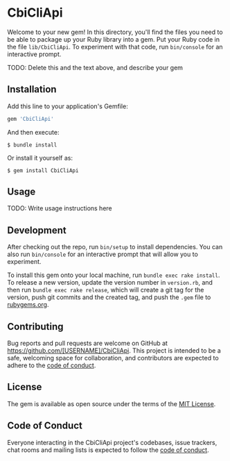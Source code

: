 # CbiCliApi

Welcome to your new gem! In this directory, you'll find the files you need to be able to package up your Ruby library into a gem. Put your Ruby code in the file `lib/CbiCliApi`. To experiment with that code, run `bin/console` for an interactive prompt.

TODO: Delete this and the text above, and describe your gem

## Installation

Add this line to your application's Gemfile:

```ruby
gem 'CbiCliApi'
```

And then execute:

    $ bundle install

Or install it yourself as:

    $ gem install CbiCliApi

## Usage

TODO: Write usage instructions here

## Development

After checking out the repo, run `bin/setup` to install dependencies. You can also run `bin/console` for an interactive prompt that will allow you to experiment.

To install this gem onto your local machine, run `bundle exec rake install`. To release a new version, update the version number in `version.rb`, and then run `bundle exec rake release`, which will create a git tag for the version, push git commits and the created tag, and push the `.gem` file to [rubygems.org](https://rubygems.org).

## Contributing

Bug reports and pull requests are welcome on GitHub at https://github.com/[USERNAME]/CbiCliApi. This project is intended to be a safe, welcoming space for collaboration, and contributors are expected to adhere to the [code of conduct](https://github.com/[USERNAME]/CbiCliApi/blob/master/CODE_OF_CONDUCT.md).

## License

The gem is available as open source under the terms of the [MIT License](https://opensource.org/licenses/MIT).

## Code of Conduct

Everyone interacting in the CbiCliApi project's codebases, issue trackers, chat rooms and mailing lists is expected to follow the [code of conduct](https://github.com/[USERNAME]/CbiCliApi/blob/master/CODE_OF_CONDUCT.md).
